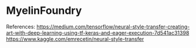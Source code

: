 # MyelinFoundry

References:
https://medium.com/tensorflow/neural-style-transfer-creating-art-with-deep-learning-using-tf-keras-and-eager-execution-7d541ac31398 
https://www.kaggle.com/emrecetin/neural-style-transfer 
